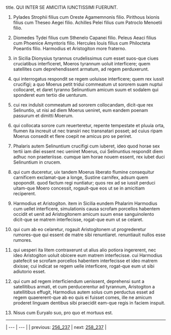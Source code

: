 title. QUI INTER SE AMICITIA IUNCTISSIMI FUERUNT.



1. Pylades Strophii filius cum Oreste Agamemnonis filio. Pirithous Ixionis filius cum Theseo Aegei filio. Achilles Pelei filius cum Patroclo Menoetii filio.



2. Diomedes Tydei filius cum Sthenelo Capanei filio. Peleus Aeaci filius cum Phoenice Amyntoris filio. Hercules Iouis filius cum Philocteta Poeantis filio. Harmodius et Aristogiton more fraterno.



3. in Sicilia Dionysius tyrannus crudelissimus cum esset suos-que ciues cruciatibus interficeret, Moeros tyrannum uoluit interficere; quem satellites cum deprehendissent armatum, ad regem perduxerunt.



4. qui interrogatus respondit se regem uoluisse interficere; quem rex iussit crucifigi; a quo Moerus petit tridui commeatum ut sororem suam nuptui collocaret, et daret tyranno Selinuntium amicum suum et sodalem qui sponderet eum tertio die uenturum.



5. cui rex indulsit commeatum ad sororem collocandam, dicit-que rex Selinuntio, ut nisi ad diem Moerus ueniret, eum eandem poenam passurum et dimitti Moerum.



6. qui collocata sorore cum reuerteretur, repente tempestate et pluuia orta, flumen ita increuit ut nec transiri nec transnatari posset; ad cuius ripam Moerus consedit et flere coepit ne amicus pro se periret.



7. Phalaris autem Selinuntium crucifigi cum iuberet, ideo quod horae sex tertii iam diei essent nec ueniret Moerus, cui Selinuntius respondit diem adhuc non praeteriisse. cumque iam horae nouem essent, rex iubet duci Selinuntium in crucem.



8. qui cum duceretur, uix tandem Moerus liberato flumine consequitur carnificem exclamat-que a longe, Sustine carnifex, adsum quem spopondit. quod factum regi nuntiatur; quos rex ad se iussit perduci uitam-que Moero concessit, rogauit-que eos ut se in amicitiam reciperent.



9. Harmodius et Aristogiton. item in Sicilia eundem Phalarim Harmodius cum uellet interficere, simulationis causa scrofam porcellos habentem occidit et uenit ad Aristogitonem amicum suum ense sanguinolento dicit-que se matrem interfecisse, rogat-que eum ut se celaret.



10. qui cum ab eo celaretur, rogauit Aristogitonem ut progrederetur rumores-que qui essent de matre sibi renuntiaret. renuntiauit nullos esse rumores.



11. qui uesperi ita litem contraxerunt ut alius alio potiora ingererent, nec ideo Aristogiton uoluit obicere eum matrem interfecisse. cui Harmodius patefecit se scrofam porcellos habentem interfecisse et ideo matrem dixisse; cui indicat se regem uelle interficere, rogat-que eum ut sibi adiutorio esset.



12. qui cum ad regem interficiendum uenissent, deprehensi sunt a satellitibus armati, et cum perducerentur ad tyrannum, Aristogiton a satellitibus effugit, Harmodius autem solus cum perductus esset ad regem quaererent-que ab eo quis ei fuisset comes, ille ne amicum proderet linguam dentibus sibi praecidit eam-que regis in faciem inspuit.



13. Nisus cum Euryalo suo, pro quo et mortuus est.



---

| --- | --- |
| previous: [256_237](../256_237/) | next: [258_237](../258_237/) |